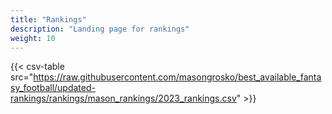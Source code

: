 ```yaml
---
title: "Rankings"
description: "Landing page for rankings"
weight: 10
---
```


{{< csv-table src="https://raw.githubusercontent.com/masongrosko/best_available_fantasy_football/updated-rankings/rankings/mason_rankings/2023_rankings.csv" >}}
